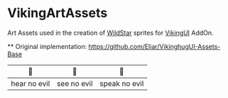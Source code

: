 VikingArtAssets
===============

Art Assets used in the creation of [WildStar](http://www.wildstar-online.com) sprites for [VikingUI](http://www.vikinghug.com) AddOn.

** Original implementation: https://github.com/Eliar/VikinghugUI-Assets-Base


| :hear_no_evil:  | :see_no_evil: | :speak_no_evil: |
| ------------- | ------------- | ------------- |
| hear no evil  | see no evil  | speak no evil  |
